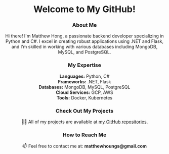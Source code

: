 <h1 align="center">Welcome to My GitHub!</h1>

<h3 align="center">About Me</h3>

<p align="center">Hi there! I'm Matthew Hong, a passionate backend developer specializing in Python and C#. I excel in creating robust applications using .NET and Flask, and I'm skilled in working with various databases including MongoDB, MySQL, and PostgreSQL.</p>

<h3 align="center">My Expertise</h3>

<p align="center">
  <strong>Languages:</strong> Python, C#<br>
  <strong>Frameworks:</strong> .NET, Flask<br>
  <strong>Databases:</strong> MongoDB, MySQL, PostgreSQL<br>
  <strong>Cloud Services:</strong> GCP, AWS<br>
  <strong>Tools:</strong> Docker, Kubernetes
</p>

<h3 align="center">Check Out My Projects</h3>

<p align="center">👨‍💻 All of my projects are available at <a href="https://github.com/matthewhoung?tab=repositories">my GitHub repositories</a>.</p>

<h3 align="center">How to Reach Me</h3>

<p align="center">📫 Feel free to contact me at: <strong>matthewhoungs@gmail.com</strong></p>
